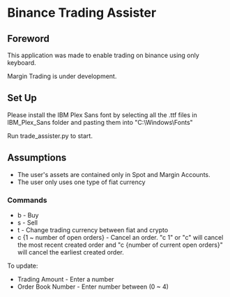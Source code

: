 # Binance Trading Assister

## Foreword
This application was made to enable trading on binance using only keyboard.

Margin Trading is under development.

## Set Up
Please install the IBM Plex Sans font by selecting all the .ttf files in IBM_Plex_Sans folder and pasting them into 
"C:\Windows\Fonts"

Run trade_assister.py to start.

## Assumptions
- The user's assets are contained only in Spot and Margin Accounts.
- The user only uses one type of fiat currency

### Commands
- b - Buy
- s - Sell
- t - Change trading currency between fiat and crypto
- c {1 ~ number of open orders} - Cancel an order. "c 1" or "c" will cancel the most recent created order and "c {number of current open orders}" will cancel the earliest created order.

To update:
- Trading Amount - Enter a number
- Order Book Number - Enter number between (0 ~ 4)

